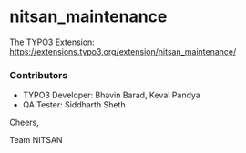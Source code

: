 # nitsan_maintenance
The TYPO3 Extension: https://extensions.typo3.org/extension/nitsan_maintenance/

### Contributors
- TYPO3 Developer: Bhavin Barad, Keval Pandya
- QA Tester: Siddharth Sheth


Cheers,

Team NITSAN
